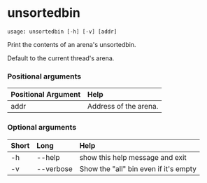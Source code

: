 <!-- THIS PART OF THIS FILE IS AUTOGENERATED. DO NOT MODIFY IT. See scripts/generate-docs.sh -->
# unsortedbin

```text
usage: unsortedbin [-h] [-v] [addr]

```

Print the contents of an arena's unsortedbin.

Default to the current thread's arena.
### Positional arguments

|Positional Argument|Help|
| :--- | :--- |
|addr|Address of the arena.|

### Optional arguments

|Short|Long|Help|
| :--- | :--- | :--- |
|-h|--help|show this help message and exit|
|-v|--verbose|Show the "all" bin even if it's empty|

<!-- END OF AUTOGENERATED PART. Do not modify this line or the line below, they mark the end of the auto-generated part of the file. If you want to extend the documentation in a way which cannot easily be done by adding to the command help description, write below the following line. -->
<!-- ------------\>8---- ----\>8---- ----\>8------------ -->
